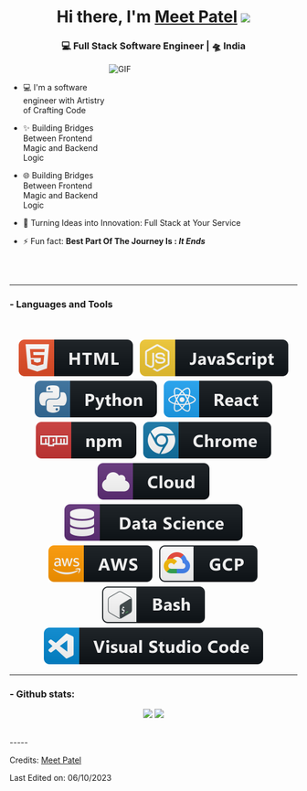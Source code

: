 
<div align="center">
   <h1>Hi there, I'm <a href="https://meet-arsenaltech.github.io/meetportfolio/">Meet Patel</a> <img src="https://media.giphy.com/media/hvRJCLFzcasrR4ia7z/giphy.gif" width="25px"> </h1>
</div>  
<div align="center">
<h3>💻 Full Stack Software Engineer | 🛸 India</h3>
</div>
 <div>
  <img align="right" height="250" width="330" alt="GIF" src="https://media.giphy.com/media/dWesBcTLavkZuG35MI/giphy.gif">
</div><br>
   
* 💻 I'm a software engineer with Artistry of Crafting Code

* ✨ Building Bridges Between Frontend Magic and Backend Logic 

* 🌐 Building Bridges Between Frontend Magic and Backend Logic

* 🚀 Turning Ideas into Innovation: Full Stack at Your Service
   
* ⚡ Fun fact: **Best Part Of The Journey Is : *It Ends***
   
<br><br>
   
-----
<h3 align="left"> - Languages and Tools</h4><br>

<p align="center">
  <img src="https://raw.githubusercontent.com/8bithemant/8bithemant/master/svg/dev/languages/html.svg" alt="html" style="vertical-align:top; margin:4px">    
  <img src="https://raw.githubusercontent.com/8bithemant/8bithemant/master/svg/dev/languages/js.svg" alt="js" style="vertical-align:top; margin:4px">
  <img src="https://raw.githubusercontent.com/8bithemant/8bithemant/master/svg/dev/languages/python.svg" alt="python" style="vertical-align:top; margin:4px">
  <img src="https://raw.githubusercontent.com/8bithemant/8bithemant/master/svg/dev/frameworks/react.svg" alt="react" style="vertical-align:top; margin:4px">
  <img src="https://raw.githubusercontent.com/8bithemant/8bithemant/master/svg/dev/services/npm.svg" alt="npm" style="vertical-align:top; margin:4px">
  <img src="https://raw.githubusercontent.com/8bithemant/8bithemant/master/svg/dev/misc/chrome.svg" alt="chrome" style="vertical-align:top; margin:4px">
  <img src="https://raw.githubusercontent.com/8bithemant/8bithemant/master/svg/dev/misc/cloud.svg" alt="cloud" style="vertical-align:top; margin:4px">
  <img src="https://raw.githubusercontent.com/8bithemant/8bithemant/master/svg/dev/misc/datascience.svg" alt="datascience" style="vertical-align:top; margin:4px">
  <img src="https://raw.githubusercontent.com/8bithemant/8bithemant/master/svg/dev/services/aws.svg" alt="aws" style="vertical-align:top; margin:4px">
  <img src="https://raw.githubusercontent.com/8bithemant/8bithemant/master/svg/dev/services/gcp.svg" alt="gcp" style="vertical-align:top; margin:4px">
  <img src="https://raw.githubusercontent.com/8bithemant/8bithemant/master/svg/dev/tools/bash.svg" alt="bash" style="vertical-align:top; margin:4px">
  <img src="https://raw.githubusercontent.com/8bithemant/8bithemant/master/svg/dev/tools/visualstudio_code.svg" alt="vscode" style="vertical-align:top; margin:4px">
</p>
   
-----
<div align="center">
<h3 align="left">- Github stats:</h3> 

[![](https://github-readme-stats.vercel.app/api?username=meet-arsenaltech&show_icons=true&theme=tokyonight&hide_border=true&locale=en)](https://github.com/Elanza-48)
[![](https://github-readme-streak-stats.herokuapp.com/?user=meet-arsenaltech&theme=material-palenight)](https://github.com/Elanza-48)
</div> 
<br />
-----

Credits: [Meet Patel](https://github.com/meet-arsenaltech)

Last Edited on: 06/10/2023
